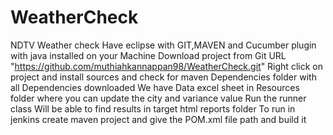 # WeatherCheck
NDTV Weather check
Have eclipse with GIT,MAVEN and Cucumber plugin with java installed on your Machine
Download project from Git URL "https://github.com/muthiahkannappan98/WeatherCheck.git"
Right click on project and install sources and check for maven Dependencies folder with all Dependencies downloaded
We have Data excel sheet in Resources folder where you can update the city and variance value
Run the runner class
Will be able to find results in target html reports folder
To run in jenkins create maven project and give the POM.xml file path and build it